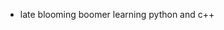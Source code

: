 - late blooming boomer learning python and c++

<!---
Scr1mshaw/Scr1mshaw is a ✨ special ✨ repository because its `README.md` (this file) appears on your GitHub profile.
You can click the Preview link to take a look at your changes.
--->
